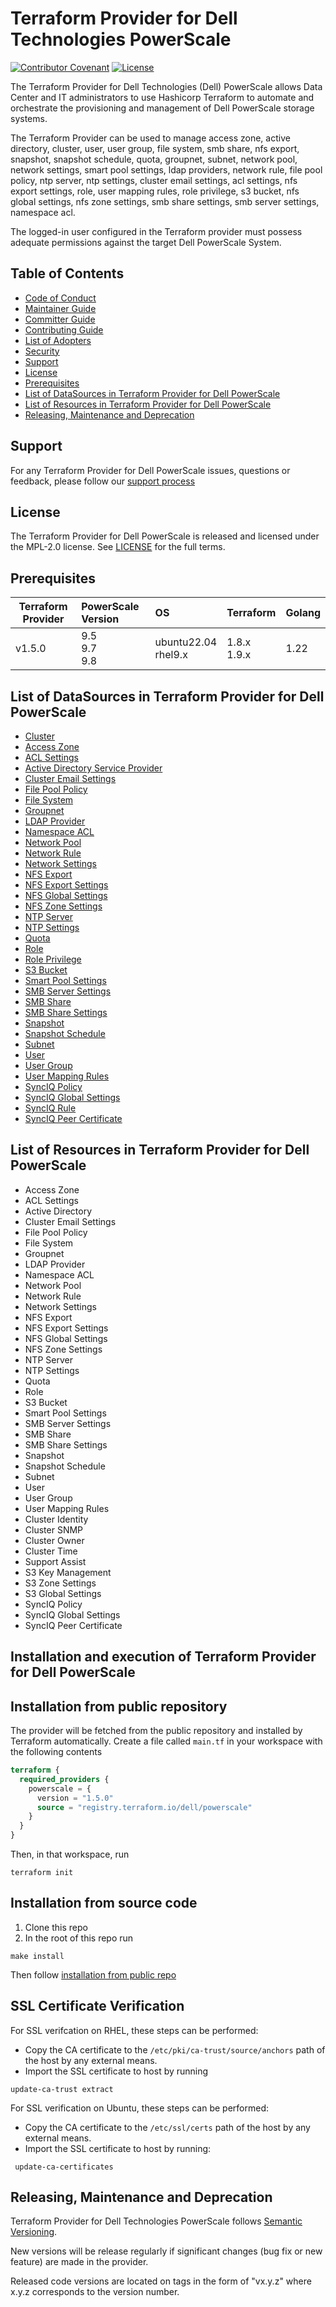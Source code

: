<!--
Copyright (c) 2023-2024 Dell Inc., or its subsidiaries. All Rights Reserved.

Licensed under the Mozilla Public License Version 2.0 (the "License");
you may not use this file except in compliance with the License.
You may obtain a copy of the License at

    http://mozilla.org/MPL/2.0/


Unless required by applicable law or agreed to in writing, software
distributed under the License is distributed on an "AS IS" BASIS,
WITHOUT WARRANTIES OR CONDITIONS OF ANY KIND, either express or implied.
See the License for the specific language governing permissions and
limitations under the License.
-->

# Terraform Provider for Dell Technologies PowerScale
[![Contributor Covenant](https://img.shields.io/badge/Contributor%20Covenant-v2.0%20adopted-ff69b4.svg)](https://github.com/dell/terraform-provider-powerscale/blob/main/about/CODE_OF_CONDUCT.md)
[![License](https://img.shields.io/badge/License-MPL_2.0-blue.svg)](https://github.com/dell/terraform-provider-powerscale/blob/main/LICENSE)

The Terraform Provider for Dell Technologies (Dell) PowerScale allows Data Center and IT administrators to use Hashicorp Terraform to automate and orchestrate the provisioning and management of Dell PowerScale storage systems.

The Terraform Provider can be used to manage access zone, active directory, cluster, user, user group, file system, smb share, nfs export, snapshot, snapshot schedule, quota, groupnet, subnet, network pool, network settings, smart pool settings, ldap providers, network rule, file pool policy, ntp server, ntp settings, cluster email settings, acl settings, nfs export settings, role, user mapping rules, role privilege, s3 bucket, nfs global settings, nfs zone settings, smb share settings, smb server settings, namespace acl.

The logged-in user configured in the Terraform provider must possess adequate permissions against the target Dell PowerScale System.

## Table of Contents

* [Code of Conduct](https://github.com/dell/dell-terraform-providers/blob/main/docs/CODE_OF_CONDUCT.md)
* [Maintainer Guide](https://github.com/dell/dell-terraform-providers/blob/main/docs/MAINTAINER_GUIDE.md)
* [Committer Guide](https://github.com/dell/dell-terraform-providers/blob/main/docs/COMMITTER_GUIDE.md)
* [Contributing Guide](https://github.com/dell/dell-terraform-providers/blob/main/docs/CONTRIBUTING.md)
* [List of Adopters](https://github.com/dell/dell-terraform-providers/blob/main/docs/ADOPTERS.md)
* [Security](https://github.com/dell/dell-terraform-providers/blob/main/docs/SECURITY.md)
* [Support](#support)
* [License](#license)
* [Prerequisites](#prerequisites)
* [List of DataSources in Terraform Provider for Dell PowerScale](#list-of-datasources-in-terraform-provider-for-dell-powerscale)
* [List of Resources in Terraform Provider for Dell PowerScale](#list-of-resources-in-terraform-provider-for-dell-powerscale)
* [Releasing, Maintenance and Deprecation](#releasing-maintenance-and-deprecation)

## Support
For any Terraform Provider for Dell PowerScale issues, questions or feedback, please follow our [support process](https://github.com/dell/dell-terraform-providers/blob/main/docs/SUPPORT.md)

## License
The Terraform Provider for Dell PowerScale is released and licensed under the MPL-2.0 license. See [LICENSE](LICENSE) for the full terms.

## Prerequisites

| **Terraform Provider** | **PowerScale Version** | **OS**                    | **Terraform**               | **Golang** |
|------------------------|:-----------------------|:--------------------------|-----------------------------|------------|
| v1.5.0                 | 9.5 <br> 9.7 <br> 9.8  | ubuntu22.04 <br>  rhel9.x |    1.8.x <br> 1.9.x         | 1.22       |

## List of DataSources in Terraform Provider for Dell PowerScale
* [Cluster](docs/data-sources/cluster.md)
* [Access Zone](docs/data-sources/accesszone.md)
* [ACL Settings](docs/data-sources/aclsettings.md)
* [Active Directory Service Provider](docs/data-sources/adsprovider.md)
* [Cluster Email Settings](docs/data-sources/cluster_email.md)
* [File Pool Policy](docs/data-sources/filepool_policy.md)
* [File System](docs/data-sources/filesystem.md)
* [Groupnet](docs/data-sources/groupnet.md)
* [LDAP Provider](docs/data-sources/ldap_provider.md)
* [Namespace ACL](docs/data-sources/namespace_acl.md)
* [Network Pool](docs/data-sources/networkpool.md)
* [Network Rule](docs/data-sources/network_rule.md)
* [Network Settings](docs/data-sources/network_settings.md)
* [NFS Export](docs/data-sources/nfs_export.md)
* [NFS Export Settings](docs/data-sources/nfs_export_settings.md)
* [NFS Global Settings](docs/data-sources/nfs_global_settings.md)
* [NFS Zone Settings](docs/data-sources/nfs_zone_settings.md)
* [NTP Server](docs/data-sources/ntpserver.md)
* [NTP Settings](docs/data-sources/ntpsettings.md)
* [Quota](docs/data-sources/quota.md)
* [Role](docs/data-sources/role.md)
* [Role Privilege](docs/data-sources/roleprivilege.md)
* [S3 Bucket](docs/data-sources/s3_bucket.md)
* [Smart Pool Settings](docs/data-sources/smartpool_settings.md)
* [SMB Server Settings](docs/data-sources/smb_server_settings.md)
* [SMB Share](docs/data-sources/smb_share.md)
* [SMB Share Settings](docs/data-sources/smb_share_settings.md)
* [Snapshot](docs/data-sources/snapshot.md)
* [Snapshot Schedule](docs/data-sources/snapshot_schedule.md)
* [Subnet](docs/data-sources/subnet.md)
* [User](docs/data-sources/user.md)
* [User Group](docs/data-sources/user_group.md)
* [User Mapping Rules](docs/data-sources/user_mapping_rules.md)
* [SyncIQ Policy](docs/data-sources/synciq_policy.md)
* [SyncIQ Global Settings](docs/data-sources/synciq_global_settings.md)
* [SyncIQ Rule](docs/data-sources/synciq_rule.md)
* [SyncIQ Peer Certificate](docs/data-sources/synciq_peer_certificate.md)

## List of Resources in Terraform Provider for Dell PowerScale
* Access Zone
* ACL Settings
* Active Directory
* Cluster Email Settings
* File Pool Policy
* File System
* Groupnet
* LDAP Provider
* Namespace ACL
* Network Pool
* Network Rule
* Network Settings
* NFS Export
* NFS Export Settings
* NFS Global Settings
* NFS Zone Settings
* NTP Server
* NTP Settings
* Quota
* Role
* S3 Bucket
* Smart Pool Settings
* SMB Server Settings
* SMB Share
* SMB Share Settings
* Snapshot
* Snapshot Schedule
* Subnet
* User
* User Group
* User Mapping Rules
* Cluster Identity
* Cluster SNMP
* Cluster Owner
* Cluster Time
* Support Assist
* S3 Key Management
* S3 Zone Settings
* S3 Global Settings
* SyncIQ Policy
* SyncIQ Global Settings
* SyncIQ Peer Certificate

## Installation and execution of Terraform Provider for Dell PowerScale

## Installation from public repository

The provider will be fetched from the public repository and installed by Terraform automatically.
Create a file called `main.tf` in your workspace with the following contents

```tf
terraform {
  required_providers {
    powerscale = { 
      version = "1.5.0"
      source = "registry.terraform.io/dell/powerscale"
    }
  }
}
```
Then, in that workspace, run
```
terraform init
``` 

## Installation from source code

1. Clone this repo
2. In the root of this repo run
```
make install
```
Then follow [installation from public repo](#installation-from-public-repository)

## SSL Certificate Verification

For SSL verifcation on RHEL, these steps can be performed:
* Copy the CA certificate to the `/etc/pki/ca-trust/source/anchors` path of the host by any external means.
* Import the SSL certificate to host by running
```
update-ca-trust extract
```

For SSL verification on Ubuntu, these steps can be performed:
* Copy the CA certificate to the `/etc/ssl/certs` path of the host by any external means.
* Import the SSL certificate to host by running:
 ```
  update-ca-certificates
```

## Releasing, Maintenance and Deprecation

Terraform Provider for Dell Technologies PowerScale follows [Semantic Versioning](https://semver.org/).

New versions will be release regularly if significant changes (bug fix or new feature) are made in the provider.

Released code versions are located on tags in the form of "vx.y.z" where x.y.z corresponds to the version number.
